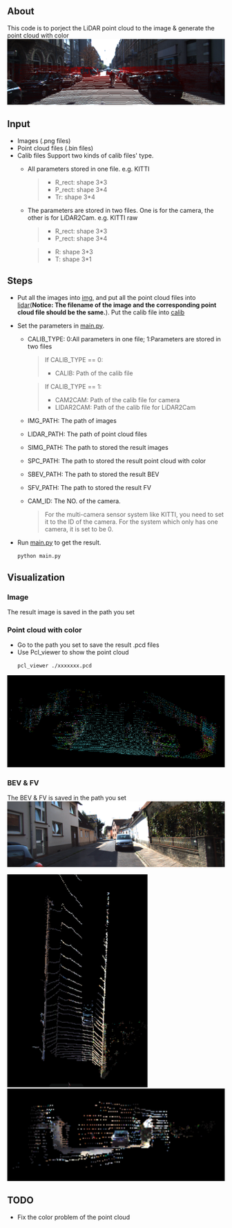 ## About
This code is to porject the LiDAR point cloud to the image & generate the point cloud with color
![demo.png](./demo/demo.png)
## Input
* Images (.png files)
* Point cloud files (.bin files)
* Calib files
    Support two kinds of calib files' type.
    * All parameters stored in one file. e.g. KITTI
        > * R_rect: shape 3*3
        > * P_rect: shape 3*4
        > * Tr: shape 3*4 
    * The parameters are stored in two files. One is for the camera, the other is for LiDAR2Cam. e.g. KITTI raw
        > * R_rect: shape 3*3
        > * P_rect: shape 3*4

        > * R: shape 3*3
        > * T: shape 3*1

## Steps
* Put all the images into [img](./img/), and put all the point cloud files into [lidar](./lidar/)(**Notice: The filename of the image and the corresponding point cloud file should be the same.**). Put the calib file into [calib](./calib/)

* Set the parameters in [main.py](./main.py).
    * CALIB_TYPE: 0:All parameters in one file; 1:Parameters are stored in two files
        > If CALIB_TYPE == 0:
        >    * CALIB: Path of the calib file

        > If CALIB_TYPE == 1:
        >    * CAM2CAM: Path of the calib file for camera
        >    * LIDAR2CAM: Path of the calib file for LiDAR2Cam
    * IMG_PATH: The path of images
    * LIDAR_PATH: The path of point cloud files
    * SIMG_PATH: The path to stored the result images
    * SPC_PATH: The path to stored the result point cloud with color
    * SBEV_PATH: The path to stored the result BEV
    * SFV_PATH: The path to stored the result FV
    * CAM_ID: The NO. of the camera.
        > For the multi-camera sensor system like KITTI, you need to set it to the ID of the camera. For the system which only has one camera, it is set to be 0.

* Run [main.py](./main.py) to get the result.
    ```Bash
    python main.py
    ```

## Visualization
### Image
The result image is saved in the path you set

### Point cloud with color
* Go to the path you set to save the result .pcd files
* Use Pcl_viewer to show the point cloud
    ```Bash
    pcl_viewer ./xxxxxxx.pcd
    ```
![demo_pc.png](./demo/demo_pc.png)

### BEV & FV
The BEV & FV is saved in the path you set
![img.png](./demo/img.png)

![demo_BEV.png](./demo/demo_BEV.png)
![demo_FV.png](./demo/demo_FV.png)

## TODO
* Fix the color problem of the point cloud


